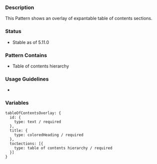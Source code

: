 ### Description
This Pattern shows an overlay of expantable table of contents sections.

### Status
* Stable as of 5.11.0

### Pattern Contains
* Table of contents hierarchy

### Usage Guidelines
*

### Variables
~~~
tableOfContentsOverlay: {
  id: {
    type: text / required
  },
  title: {
    type: coloredHeading / required
  },
  tocSections: [{
    type: table of contents hierarchy / required
  }]
}
~~~
